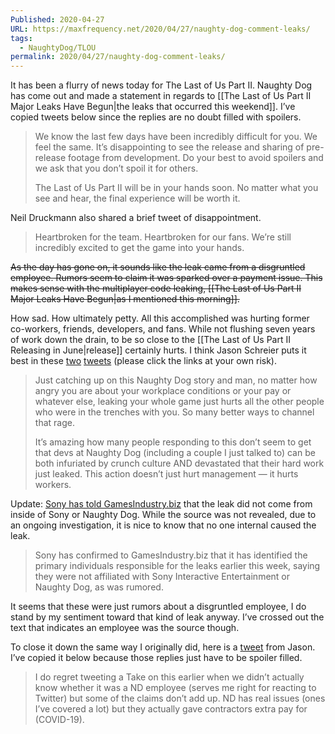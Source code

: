 ```yaml
---
Published: 2020-04-27
URL: https://maxfrequency.net/2020/04/27/naughty-dog-comment-leaks/
tags:
  - NaughtyDog/TLOU
permalink: 2020/04/27/naughty-dog-comment-leaks/
---
```

It has been a flurry of news today for The Last of Us Part II. Naughty Dog has come out and made a statement in regards to [[The Last of Us Part II Major Leaks Have Begun|the leaks that occurred this weekend]]. I’ve copied tweets below since the replies are no doubt filled with spoilers.

> We know the last few days have been incredibly difficult for you. We feel the same. It’s disappointing to see the release and sharing of pre-release footage from development. Do your best to avoid spoilers and we ask that you don’t spoil it for others.
>
> The Last of Us Part II will be in your hands soon. No matter what you see and hear, the final experience will be worth it.

Neil Druckmann also shared a brief tweet of disappointment.

> Heartbroken for the team. Heartbroken for our fans. We’re still incredibly excited to get the game into your hands.

~~As the day has gone on, it sounds like the leak came from a disgruntled employee. Rumors seem to claim it was sparked over a payment issue. This makes sense with the multiplayer code leaking, [[The Last of Us Part II Major Leaks Have Begun|as I mentioned this morning]].~~

How sad. How ultimately petty. All this accomplished was hurting former co-workers, friends, developers, and fans. While not flushing seven years of work down the drain, to be so close to the [[The Last of Us Part II Releasing in June|release]] certainly hurts. I think Jason Schreier puts it best in these [two](https://twitter.com/jasonschreier/status/1254832952057434113) [tweets](https://twitter.com/jasonschreier/status/1254845187941072898) (please click the links at your own risk).

> Just catching up on this Naughty Dog story and man, no matter how angry you are about your workplace conditions or your pay or whatever else, leaking your whole game just hurts all the other people who were in the trenches with you. So many better ways to channel that rage.
>
> It’s amazing how many people responding to this don’t seem to get that devs at Naughty Dog (including a couple I just talked to) can be both infuriated by crunch culture AND devastated that their hard work just leaked. This action doesn’t just hurt management — it hurts workers.

Update: [Sony has told GamesIndustry.biz](https://www.gamesindustry.biz/articles/2020-04-27-the-last-of-us-part-2-leaked-online) that the leak did not come from inside of Sony or Naughty Dog. While the source was not revealed, due to an ongoing investigation, it is nice to know that no one internal caused the leak.

> Sony has confirmed to GamesIndustry.biz that it has identified the primary individuals responsible for the leaks earlier this week, saying they were not affiliated with Sony Interactive Entertainment or Naughty Dog, as was rumored.

It seems that these were just rumors about a disgruntled employee, I do stand by my sentiment toward that kind of leak anyway. I’ve crossed out the text that indicates an employee was the source though.

To close it down the same way I originally did, here is a [tweet](https://twitter.com/jasonschreier/status/1255977949175693312) from Jason. I’ve copied it below because those replies just have to be spoiler filled.

> I do regret tweeting a Take on this earlier when we didn’t actually know whether it was a ND employee (serves me right for reacting to Twitter) but some of the claims don’t add up. ND has real issues (ones I’ve covered a lot) but they actually gave contractors extra pay for (COVID-19).